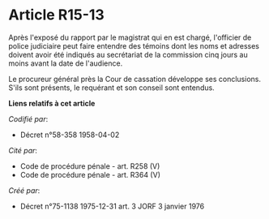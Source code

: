 # Article R15-13

Après l'exposé du rapport par le magistrat qui en est chargé, l'officier de police judiciaire peut faire entendre des témoins
dont les noms et adresses doivent avoir été indiqués au secrétariat de la commission cinq jours au moins avant la date de
l'audience.

Le procureur général près la Cour de cassation développe ses conclusions. S'ils sont présents, le requérant et son conseil
sont entendus.

**Liens relatifs à cet article**

_Codifié par_:

  - Décret n°58-358 1958-04-02

_Cité par_:

  - Code de procédure pénale - art. R258 (V)
  - Code de procédure pénale - art. R364 (V)

_Créé par_:

  - Décret n°75-1138 1975-12-31 art. 3 JORF 3 janvier 1976
